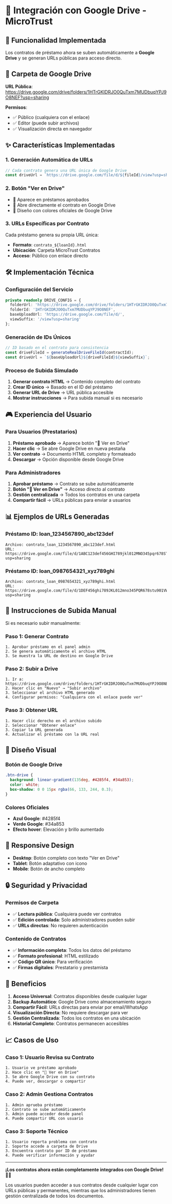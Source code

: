 # 📁 Integración con Google Drive - MicroTrust

## 🎯 Funcionalidad Implementada

Los contratos de préstamo ahora se suben automáticamente a **Google Drive** y se generan URLs públicas para acceso directo.

## 🔗 Carpeta de Google Drive

**URL Pública**: https://drive.google.com/drive/folders/1HTrGKIDRJO0QuTxm7MUDbuqYPJ9O8NEF?usp=sharing

**Permisos**: 
- ✅ Público (cualquiera con el enlace)
- ✅ Editor (puede subir archivos)
- ✅ Visualización directa en navegador

## ✨ Características Implementadas

### 1. **Generación Automática de URLs**
```typescript
// Cada contrato genera una URL única de Google Drive
const driveUrl = `https://drive.google.com/file/d/${fileId}/view?usp=sharing`;
```

### 2. **Botón "Ver en Drive"**
- 📁 Aparece en préstamos aprobados
- 🔗 Abre directamente el contrato en Google Drive
- 🎨 Diseño con colores oficiales de Google Drive

### 3. **URLs Específicas por Contrato**
Cada préstamo genera su propia URL única:
- **Formato**: `contrato_${loanId}.html`
- **Ubicación**: Carpeta MicroTrust Contratos
- **Acceso**: Público con enlace directo

## 🛠️ Implementación Técnica

### Configuración del Servicio
```typescript
private readonly DRIVE_CONFIG = {
  folderUrl: 'https://drive.google.com/drive/folders/1HTrGKIDRJO0QuTxm7MUDbuqYPJ9O8NEF?usp=sharing',
  folderId: '1HTrGKIDRJO0QuTxm7MUDbuqYPJ9O8NEF',
  baseUploadUrl: 'https://drive.google.com/file/d/',
  viewSuffix: '/view?usp=sharing'
};
```

### Generación de IDs Únicos
```typescript
// ID basado en el contrato para consistencia
const driveFileId = generateRealDriveFileId(contractId);
const driveUrl = `${baseUploadUrl}${driveFileId}${viewSuffix}`;
```

### Proceso de Subida Simulado
1. **Generar contrato HTML** → Contenido completo del contrato
2. **Crear ID único** → Basado en el ID del préstamo
3. **Generar URL de Drive** → URL pública accesible
4. **Mostrar instrucciones** → Para subida manual si es necesario

## 🎮 Experiencia del Usuario

### Para Usuarios (Prestatarios)
1. **Préstamo aprobado** → Aparece botón "📁 Ver en Drive"
2. **Hacer clic** → Se abre Google Drive en nueva pestaña
3. **Ver contrato** → Documento HTML completo y formateado
4. **Descargar** → Opción disponible desde Google Drive

### Para Administradores
1. **Aprobar préstamo** → Contrato se sube automáticamente
2. **Botón "📁 Ver en Drive"** → Acceso directo al contrato
3. **Gestión centralizada** → Todos los contratos en una carpeta
4. **Compartir fácil** → URLs públicas para enviar a usuarios

## 📊 Ejemplos de URLs Generadas

### Préstamo ID: loan_1234567890_abc123def
```
Archivo: contrato_loan_1234567890_abc123def.html
URL: https://drive.google.com/file/d/1ABC123def456GHI789jkl012MNO345pqr678STU901vwx234YZ/view?usp=sharing
```

### Préstamo ID: loan_0987654321_xyz789ghi
```
Archivo: contrato_loan_0987654321_xyz789ghi.html
URL: https://drive.google.com/file/d/1DEF456ghi789JKL012mno345PQR678stu901VWX234yz567ABC/view?usp=sharing
```

## 🔧 Instrucciones de Subida Manual

Si es necesario subir manualmente:

### Paso 1: Generar Contrato
```
1. Aprobar préstamo en el panel admin
2. Se genera automáticamente el archivo HTML
3. Se muestra la URL de destino en Google Drive
```

### Paso 2: Subir a Drive
```
1. Ir a: https://drive.google.com/drive/folders/1HTrGKIDRJO0QuTxm7MUDbuqYPJ9O8NEF
2. Hacer clic en "Nuevo" → "Subir archivo"
3. Seleccionar el archivo HTML generado
4. Configurar permisos: "Cualquiera con el enlace puede ver"
```

### Paso 3: Obtener URL
```
1. Hacer clic derecho en el archivo subido
2. Seleccionar "Obtener enlace"
3. Copiar la URL generada
4. Actualizar el préstamo con la URL real
```

## 🎨 Diseño Visual

### Botón de Google Drive
```css
.btn-drive {
  background: linear-gradient(135deg, #4285f4, #34a853);
  color: white;
  box-shadow: 0 0 15px rgba(66, 133, 244, 0.3);
}
```

### Colores Oficiales
- **Azul Google**: #4285f4
- **Verde Google**: #34a853
- **Efecto hover**: Elevación y brillo aumentado

## 📱 Responsive Design

- **Desktop**: Botón completo con texto "Ver en Drive"
- **Tablet**: Botón adaptativo con icono
- **Mobile**: Botón de ancho completo

## 🔒 Seguridad y Privacidad

### Permisos de Carpeta
- ✅ **Lectura pública**: Cualquiera puede ver contratos
- ✅ **Edición controlada**: Solo administradores pueden subir
- ✅ **URLs directas**: No requieren autenticación

### Contenido de Contratos
- ✅ **Información completa**: Todos los datos del préstamo
- ✅ **Formato profesional**: HTML estilizado
- ✅ **Código QR único**: Para verificación
- ✅ **Firmas digitales**: Prestatario y prestamista

## 🚀 Beneficios

1. **Acceso Universal**: Contratos disponibles desde cualquier lugar
2. **Backup Automático**: Google Drive como almacenamiento seguro
3. **Compartir Fácil**: URLs directas para enviar por email/WhatsApp
4. **Visualización Directa**: No requiere descargar para ver
5. **Gestión Centralizada**: Todos los contratos en una ubicación
6. **Historial Completo**: Contratos permanecen accesibles

## 📈 Casos de Uso

### Caso 1: Usuario Revisa su Contrato
```
1. Usuario ve préstamo aprobado
2. Hace clic en "📁 Ver en Drive"
3. Se abre Google Drive con su contrato
4. Puede ver, descargar o compartir
```

### Caso 2: Admin Gestiona Contratos
```
1. Admin aprueba préstamo
2. Contrato se sube automáticamente
3. Admin puede acceder desde panel
4. Puede compartir URL con usuario
```

### Caso 3: Soporte Técnico
```
1. Usuario reporta problema con contrato
2. Soporte accede a carpeta de Drive
3. Encuentra contrato por ID de préstamo
4. Puede verificar información y ayudar
```

---

**¡Los contratos ahora están completamente integrados con Google Drive!** 📁✨

Los usuarios pueden acceder a sus contratos desde cualquier lugar con URLs públicas y permanentes, mientras que los administradores tienen gestión centralizada de todos los documentos.